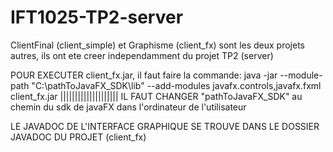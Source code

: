 # IFT1025-TP2-server

ClientFinal (client_simple) et Graphisme (client_fx) sont les deux projets autres, ils ont ete creer independamment du projet TP2 (server)

POUR EXECUTER client_fx.jar, il faut faire la commande: java -jar --module-path "C:\pathToJavaFX_SDK\lib" --add-modules javafx.controls,javafx.fxml client_fx.jar |||||||||||||||||||| IL FAUT CHANGER "pathToJavaFX_SDK" au chemin du sdk de javaFX dans l'ordinateur de l'utilisateur

LE JAVADOC DE L'INTERFACE GRAPHIQUE SE TROUVE DANS LE DOSSIER JAVADOC DU PROJET (client_fx)

